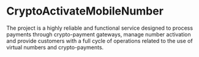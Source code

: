 # CryptoActivateMobileNumber
The project is a highly reliable and functional service designed to process payments through crypto-payment gateways, manage number activation and provide customers with a full cycle of operations related to the use of virtual numbers and crypto-payments.
